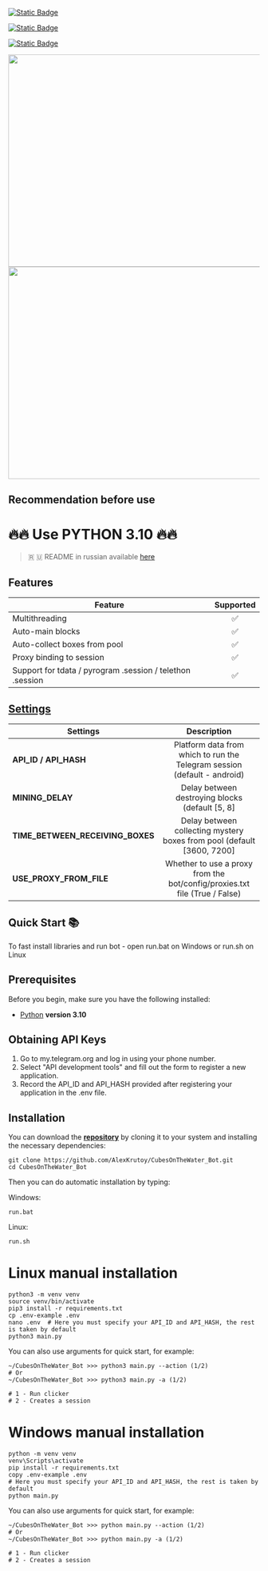[![Static Badge](https://img.shields.io/badge/Telegram-Channel-Link?style=for-the-badge&logo=Telegram&logoColor=white&logoSize=auto&color=blue)](https://t.me/hidden_coding)

[![Static Badge](https://img.shields.io/badge/Telegram-Chat-yes?style=for-the-badge&logo=Telegram&logoColor=white&logoSize=auto&color=blue)](https://t.me/hidden_codding_chat)

[![Static Badge](https://img.shields.io/badge/Telegram-Bot%20Link-Link?style=for-the-badge&logo=Telegram&logoColor=white&logoSize=auto&color=blue)](https://t.me/cubesonthewater_bot?start=NzM3ODQ0NDY1)

<img src="https://github.com/AlexKrutoy/CubesOnTheWater_Bot/assets/65369825/7b10981f-6496-4045-b2f7-75bdc78d19f7" width="695" height="425"/>

<img src="https://github.com/AlexKrutoy/CubesOnTheWater_Bot/assets/65369825/a3576803-e335-4e7d-bbc0-3d434e4e5c22" width="695" height="425"/>

## Recommendation before use

# 🔥🔥 Use PYTHON 3.10 🔥🔥

> 🇷 🇺 README in russian available [here](README-RU.md)

## Features  
| Feature                                                     | Supported  |
|---------------------------------------------------------------|:----------------:|
| Multithreading                                                |        ✅        |
| Auto-main blocks                                              |        ✅        |
| Auto-collect boxes from pool                                  |        ✅        |
| Proxy binding to session                                      |        ✅        |
| Support for tdata / pyrogram .session / telethon .session     |        ✅        |


## [Settings](https://github.com/AlexKrutoy/CubesOnTheWater_Bot/blob/main/.env-example/)
| Settings | Description |
|--------------------------|:---------------------------------------------------------------------------------------------:|
| **API_ID / API_HASH**    | Platform data from which to run the Telegram session (default - android)                     |
| **MINING_DELAY**         | Delay between destroying blocks (default [5, 8]                                              |
| **TIME_BETWEEN_RECEIVING_BOXES** | Delay between collecting mystery boxes from pool (default [3600, 7200]               |
| **USE_PROXY_FROM_FILE**  | Whether to use a proxy from the bot/config/proxies.txt file (True / False)                   |

## Quick Start 📚

To fast install libraries and run bot - open run.bat on Windows or run.sh on Linux

## Prerequisites
Before you begin, make sure you have the following installed:
- [Python](https://www.python.org/downloads/) **version 3.10**

## Obtaining API Keys
1. Go to my.telegram.org and log in using your phone number.
2. Select "API development tools" and fill out the form to register a new application.
3. Record the API_ID and API_HASH provided after registering your application in the .env file.

## Installation
You can download the [**repository**](https://github.com/AlexKrutoy/CubesOnTheWater_Bot) by cloning it to your system and installing the necessary dependencies:
```shell
git clone https://github.com/AlexKrutoy/CubesOnTheWater_Bot.git
cd CubesOnTheWater_Bot
```

Then you can do automatic installation by typing:

Windows:
```shell
run.bat
```

Linux:
```shell
run.sh
```

# Linux manual installation
```shell
python3 -m venv venv
source venv/bin/activate
pip3 install -r requirements.txt
cp .env-example .env
nano .env  # Here you must specify your API_ID and API_HASH, the rest is taken by default
python3 main.py
```

You can also use arguments for quick start, for example:
```shell
~/CubesOnTheWater_Bot >>> python3 main.py --action (1/2)
# Or
~/CubesOnTheWater_Bot >>> python3 main.py -a (1/2)

# 1 - Run clicker
# 2 - Creates a session
```

# Windows manual installation
```shell
python -m venv venv
venv\Scripts\activate
pip install -r requirements.txt
copy .env-example .env
# Here you must specify your API_ID and API_HASH, the rest is taken by default
python main.py
```

You can also use arguments for quick start, for example:
```shell
~/CubesOnTheWater_Bot >>> python main.py --action (1/2)
# Or
~/CubesOnTheWater_Bot >>> python main.py -a (1/2)

# 1 - Run clicker
# 2 - Creates a session
```



